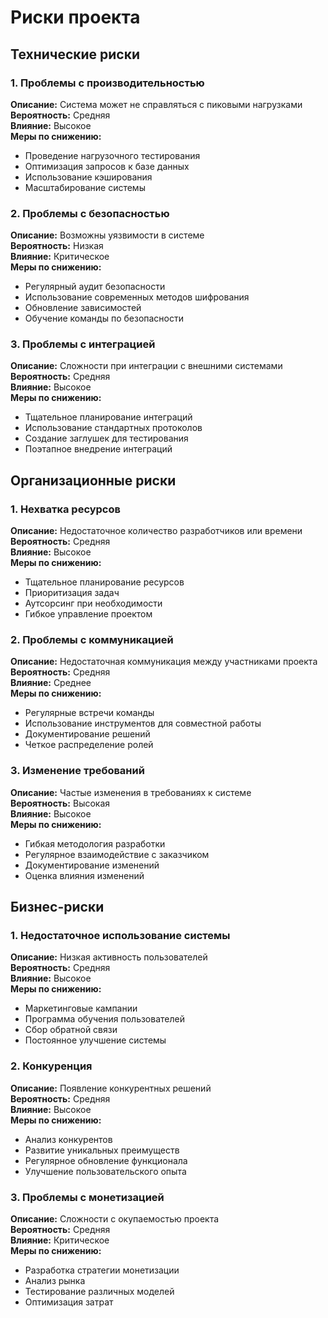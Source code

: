 # Риски проекта

## Технические риски

### 1. Проблемы с производительностью

**Описание:** Система может не справляться с пиковыми нагрузками <br>
**Вероятность:** Средняя <br>
**Влияние:** Высокое <br>
**Меры по снижению:** <br>

- Проведение нагрузочного тестирования
- Оптимизация запросов к базе данных
- Использование кэширования
- Масштабирование системы

### 2. Проблемы с безопасностью

**Описание:** Возможны уязвимости в системе <br>
**Вероятность:** Низкая <br>
**Влияние:** Критическое <br>
**Меры по снижению:** <br>

- Регулярный аудит безопасности
- Использование современных методов шифрования
- Обновление зависимостей
- Обучение команды по безопасности

### 3. Проблемы с интеграцией

**Описание:** Сложности при интеграции с внешними системами <br>
**Вероятность:** Средняя <br>
**Влияние:** Высокое <br>
**Меры по снижению:** <br>

- Тщательное планирование интеграций
- Использование стандартных протоколов
- Создание заглушек для тестирования
- Поэтапное внедрение интеграций

## Организационные риски

### 1. Нехватка ресурсов

**Описание:** Недостаточное количество разработчиков или времени <br>
**Вероятность:** Средняя <br>
**Влияние:** Высокое <br>
**Меры по снижению:** <br>

- Тщательное планирование ресурсов
- Приоритизация задач
- Аутсорсинг при необходимости
- Гибкое управление проектом

### 2. Проблемы с коммуникацией

**Описание:** Недостаточная коммуникация между участниками проекта <br>
**Вероятность:** Средняя <br>
**Влияние:** Среднее <br>
**Меры по снижению:** <br>

- Регулярные встречи команды
- Использование инструментов для совместной работы
- Документирование решений
- Четкое распределение ролей

### 3. Изменение требований

**Описание:** Частые изменения в требованиях к системе <br>
**Вероятность:** Высокая <br>
**Влияние:** Высокое <br>
**Меры по снижению:** <br>

- Гибкая методология разработки
- Регулярное взаимодействие с заказчиком
- Документирование изменений
- Оценка влияния изменений

## Бизнес-риски

### 1. Недостаточное использование системы

**Описание:** Низкая активность пользователей <br>
**Вероятность:** Средняя <br>
**Влияние:** Высокое <br>
**Меры по снижению:** <br>

- Маркетинговые кампании
- Программа обучения пользователей
- Сбор обратной связи
- Постоянное улучшение системы

### 2. Конкуренция

**Описание:** Появление конкурентных решений <br>
**Вероятность:** Средняя <br>
**Влияние:** Высокое <br>
**Меры по снижению:** <br>

- Анализ конкурентов
- Развитие уникальных преимуществ
- Регулярное обновление функционала
- Улучшение пользовательского опыта

### 3. Проблемы с монетизацией

**Описание:** Сложности с окупаемостью проекта <br>
**Вероятность:** Средняя <br>
**Влияние:** Критическое <br>
**Меры по снижению:** <br>

- Разработка стратегии монетизации
- Анализ рынка
- Тестирование различных моделей
- Оптимизация затрат 